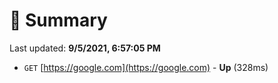 # 📖 Summary
Last updated: **9/5/2021, 6:57:05 PM**

- `GET` [https://google.com](https://google.com) - **Up** (328ms)
